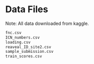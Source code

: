 # Data Files

Note: All data downloaded from kaggle.

```python
fnc.csv
ICN_numbers.csv
loading.csv
reaveal_ID_site2.csv
sample_submission.csv
train_scores.csv
```
